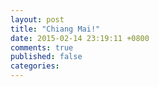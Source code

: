 ```yaml
---
layout: post
title: "Chiang Mai!"
date: 2015-02-14 23:19:11 +0800
comments: true
published: false
categories: 
---
```

